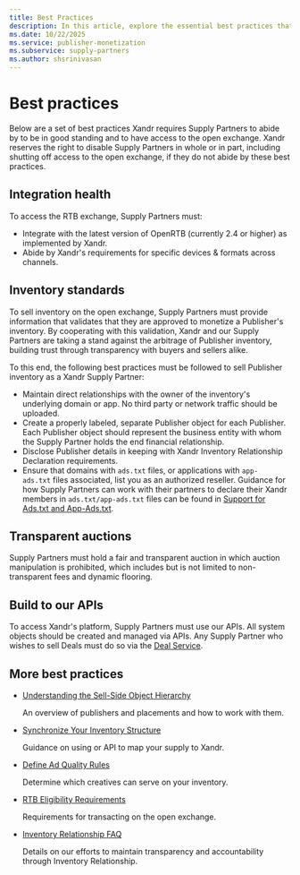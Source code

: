 ```yaml
---
title: Best Practices
description: In this article, explore the essential best practices that Supply Partners must adhere to in order to maintain good standing and gain access to the open exchange.
ms.date: 10/22/2025
ms.service: publisher-monetization
ms.subservice: supply-partners
ms.author: shsrinivasan
---
```


# Best practices

Below are a set of best practices Xandr requires Supply Partners to abide by to be in good standing and to have access to the open exchange. Xandr reserves the right to disable Supply Partners in whole or in part, including shutting off access to the open exchange, if they do not abide by these best practices.

## Integration health

To access the RTB exchange, Supply Partners must:

- Integrate with the latest version of OpenRTB (currently 2.4 or higher) as implemented by Xandr.
- Abide by Xandr's requirements for specific devices & formats across channels.

## Inventory standards

To sell inventory on the open exchange, Supply Partners must provide information that validates that they are approved to monetize a Publisher's inventory. By cooperating with this validation, Xandr and our Supply Partners are taking a stand against the arbitrage of Publisher inventory, building trust through transparency with buyers and sellers alike.

To this end, the following best practices must be followed to sell Publisher inventory as a Xandr Supply Partner:

- Maintain direct relationships with the owner of the inventory's underlying domain or app. No third party or network traffic should be uploaded.
- Create a properly labeled, separate Publisher object for each Publisher. Each Publisher object should represent the business entity with whom the Supply Partner holds the end financial relationship.
- Disclose Publisher details in keeping with Xandr Inventory Relationship Declaration requirements.
- Ensure that domains with `ads.txt` files, or applications with `app-ads.txt` files associated, list you as an authorized reseller. Guidance for how Supply Partners can work with their partners to declare their Xandr members in `ads.txt/app-ads.txt` files can be found in [Support for Ads.txt and App-Ads.txt](../industry-reference/xandr-support-for-ads-txt-and-app-ads-txt.md).

## Transparent auctions

Supply Partners must hold a fair and transparent auction in which auction manipulation is prohibited, which includes but is not limited to non-transparent fees and dynamic flooring.

## Build to our APIs

To access Xandr's platform, Supply Partners must use our APIs. All system objects should be created and managed via APIs. Any Supply Partner who wishes to sell Deals must do so via the [Deal Service](../digital-platform-api/deal-service.md).

## More best practices

- [Understanding the Sell-Side Object Hierarchy](understanding-the-sell-side-object-hierarchy.md)
  
  An overview of publishers and placements and how to work with them.
- [Synchronize Your Inventory Structure](synchronize-your-inventory-structure.md)
  
  Guidance on using  or API to map your supply to Xandr.
- [Define Ad Quality Rules](define-ad-quality-rules.md)  
  
  Determine which creatives can serve on your inventory.
- [RTB Eligibility Requirements](rtb-eligibility-requirements.md)  
  
  Requirements for transacting on the open exchange.
- [Inventory Relationship FAQ](inventory-relationship-faq.md)  
  
  Details on our efforts to maintain transparency and accountability through Inventory Relationship.
